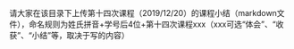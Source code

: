 请大家在该目录下上传第十四次课程（2019/12/20）的课程小结（markdown文件），命名规则为姓氏拼音+学号后4位+第十四次课程xxx（xxx可选“体会”、“收获”、“小结”等，取决于写的内容）

